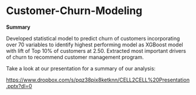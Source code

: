 # Customer-Churn-Modeling

**Summary**

Developed statistical model to predict churn of customers incorporating over 70 variables to identify highest performing model as XGBoost model with lift of Top 10% of customers at 2.50. Extracted most important drivers of churn to recommend customer management program.

Take a look at our presentation for a summary of our analysis:

https://www.dropbox.com/s/pqz38pix8ketknn/CELL2CELL%20Presentation.pptx?dl=0


